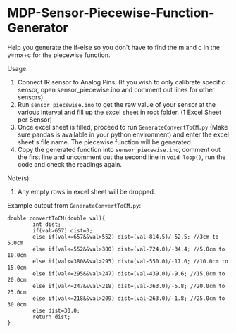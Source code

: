 # MDP-Sensor-Piecewise-Function-Generator
Help you generate the if-else so you don't have to find the m and c in the y=mx+c for the piecewise function.

Usage:
1. Connect IR sensor to Analog Pins. (If you wish to only calibrate specific sensor, open sensor_piecewise.ino and comment out lines for other sensors) 
2. Run `sensor_piecewise.ino` to get the raw value of your sensor at the various interval and fill up the excel sheet in root folder. (1 Excel Sheet per Sensor)
3. Once excel sheet is filled, proceed to run `GenerateConvertToCM.py` (Make sure pandas is available in your python environment) and enter the excel sheet's file name. The piecewise function will be generated. 
4. Copy the generated function into `sensor_piecewise.ino`, comment out the first line and uncomment out the second line in `void loop()`, run the code and check the readings again.


Note(s):
1. Any empty rows in excel sheet will be dropped. 


Example output from `GenerateConvertToCM.py`:
```
double convertToCM(double val){
        int dist;
        if(val>657) dist=3;
        else if(val<=657&&val>552) dist=(val-814.5)/-52.5; //3cm to 5.0cm
        else if(val<=552&&val>380) dist=(val-724.0)/-34.4; //5.0cm to 10.0cm
        else if(val<=380&&val>295) dist=(val-550.0)/-17.0; //10.0cm to 15.0cm
        else if(val<=295&&val>247) dist=(val-439.0)/-9.6; //15.0cm to 20.0cm
        else if(val<=247&&val>218) dist=(val-363.0)/-5.8; //20.0cm to 25.0cm
        else if(val<=218&&val>209) dist=(val-263.0)/-1.8; //25.0cm to 30.0cm
        else dist=30.0;
        return dist;
}
```

